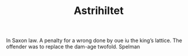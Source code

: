 ---
title: Astrihiltet
permalink: "/definitions/astrihiltet.html"
body: In Saxon law. A penalty for a wrong done by oue iu the king’s lattice. The offender
  was to replace the dam-age twofold. Spelman
published_at: '2018-07-07'
layout: post
---